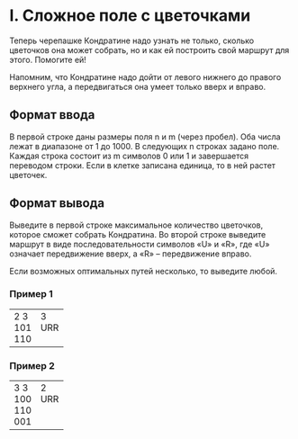 # I. Сложное поле с цветочками

Теперь черепашке Кондратине надо узнать не только, сколько цветочков она может собрать, но и как ей построить свой 
маршрут для этого. Помогите ей!

Напомним, что Кондратине надо дойти от левого нижнего до правого верхнего угла, а передвигаться она умеет только вверх и вправо.

## Формат ввода

В первой строке даны размеры поля n и m (через пробел). Оба числа лежат в диапазоне от 1 до 1000. В следующих n строках 
задано поле. Каждая строка состоит из m символов 0 или 1 и завершается переводом строки. Если в клетке записана единица, то в ней растет цветочек.

## Формат вывода

Выведите в первой строке максимальное количество цветочков, которое сможет собрать Кондратина. Во второй строке выведите 
маршрут в виде последовательности символов «U» и «R», где «U» означает передвижение вверх, а «R» – передвижение вправо.

Если возможных оптимальных путей несколько, то выведите любой.

### Пример 1

<table><tr>
<td>
2 3<br>
101<br>
110
</td>
<td>
3<br>
URR<br>
<br>
</td>
</tr></table>

### Пример 2

<table><tr>
<td>
3 3<br>
100<br>
110<br>
001
</td>
<td>
2<br>
URR<br>
<br>
<br>
</td>
</tr></table>